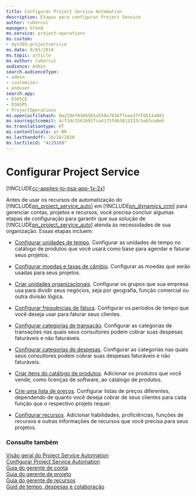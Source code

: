 ```yaml
---
title: Configurar Project Service Automation
description: Etapas para configurar Project Service
author: ruhercul
manager: kfend
ms.service: project-operations
ms.custom:
- dyn365-projectservice
ms.date: 8/03/2018
ms.topic: article
ms.author: ruhercul
audience: Admin
search.audienceType:
- admin
- customizer
- enduser
search.app:
- D365CE
- D365PS
- ProjectOperations
ms.openlocfilehash: 8a219ef0166565a550a7836ffeae37ffd514a001
ms.sourcegitcommit: 4cf1dc1561b92fca4175f0b3813133c5e63ce8e6
ms.translationtype: HT
ms.contentlocale: pt-BR
ms.lasthandoff: 10/28/2020
ms.locfileid: "4129169"
---
```

# <a name="configure-project-service"></a>Configurar Project Service

[!INCLUDE[cc-applies-to-psa-app-1x-2x](../includes/cc-applies-to-psa-app-1x-2x.md)]

Antes de usar os recursos de automatização do [!INCLUDE[pn_project_service_auto](../includes/pn-project-service-auto.md)] em [!INCLUDE[pn_dynamics_crm](../includes/pn-dynamics-crm.md)] para gerenciar contas, projetos e recursos, você precisa concluir algumas etapas de configuração para garantir que sua solução de [!INCLUDE[pn_project_service_auto](../includes/pn-project-service-auto.md)] atenda às necessidades de sua organização. Essas etapas incluem:  
  
-   [Configurar unidades de tempo](../psa/set-up-time-units.md). Configurar as unidades de tempo no catálogo de produtos que você usará como base para agendar e faturar seus projetos.  
  
-   [Configurar moedas e taxas de câmbio](../psa/set-up-currencies-exchange-rates.md). Configurar as moedas que serão usadas para seus projetos.  
  
-   [Criar unidades organizacionais](../psa/create-organizational-units.md). Configurar os grupos que sua empresa usa para dividir seus negócios, seja por geografia, função comercial ou outra divisão lógica.  
  
-   [Configurar frequências de fatura](../psa/set-up-invoice-frequencies.md). Configurar os períodos de tempo que você deseja usar para faturar seus clientes.  
  
-   [Configurar categorias de transação](../psa/configure-transaction-categories.md). Configurar as categorias de transações nas quais seus consultores podem cobrar suas despesas faturáveis e não faturáveis.  
  
-   [Configurar categorias de despesas](../psa/configure-expense-categories.md). Configurar as categorias nas quais seus consultores podem cobrar suas despesas faturáveis e não faturáveis.  
  
-   [Criar itens do catálogo de produtos](../psa/create-product-catalog-items.md). Adicionar os produtos que você vende, como licenças de software, ao catálogo de produtos.  
  
-   [Crie uma lista de preços](../psa/create-price-list.md). Configurar listas de preços diferentes, dependendo de quanto você deseja cobrar de seus clientes para cada função que o respectivo projeto requer.  
  
-   [Configurar recursos](../psa/set-up-resources.md). Adicionar habilidades, proficiências, funções de recursos e outras informações de recursos que você precisa para seus projetos.  
  
### <a name="see-also"></a>Consulte também  
 [Visão geral do Project Service Automation](../psa/overview.md)   
 [Configurar Project Service Automation](../psa/configure.md)   
 [Guia do gerente de conta](../psa/account-manager-guide.md)   
 [Guia do gerente de projeto](../psa/project-manager-guide.md)   
 [Guia do gerente de recursos](../psa/resource-manager-guide.md)   
 [Guid de tempo, despesas e colaboração](../psa/time-expense-collaboration-guide.md)
